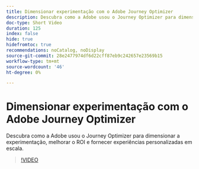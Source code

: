 ```yaml
---
title: Dimensionar experimentação com o Adobe Journey Optimizer
description: Descubra como a Adobe usou o Journey Optimizer para dimensionar a experimentação, melhorar o ROI e fornecer experiências personalizadas em escala.
doc-type: Short Video
duration: 125
index: false
hide: true
hidefromtoc: true
recommendations: noCatalog, noDisplay
source-git-commit: 28e2477974df6d22cff87eb9c242657e23569b15
workflow-type: tm+mt
source-wordcount: '46'
ht-degree: 0%

---
```



# Dimensionar experimentação com o Adobe Journey Optimizer

Descubra como a Adobe usou o Journey Optimizer para dimensionar a experimentação, melhorar o ROI e fornecer experiências personalizadas em escala.

<!-- 72_S531_3442531_124_scaling-experimentation-with-adobe-journey-optimizer -->
>[!VIDEO](https://video.tv.adobe.com/v/3458240/?learn=on&enablevpops=true)
